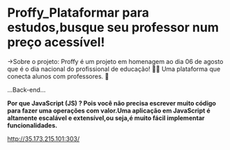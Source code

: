 # Proffy_Plataformar para estudos,busque seu professor num preço acessível!
->Sobre o projeto:
Proffy é um projeto em homenagem ao dia 06 de agosto que é o dia nacional do profissional de educação! 👨‍🏫
Uma plataforma que conecta alunos com professores. 🎯

...Back-end...

__Por que JavaScript (JS) ?
 Pois você não precisa escrever muito código para fazer uma operações com valor.Uma aplicação em JavaScript é altamente escalável e extensível,ou seja,é muito fácil implementar funcionalidades.__


http://35.173.215.101:303/
